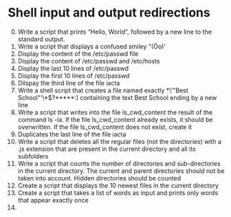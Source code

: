 # Shell input and output redirections 
0. 	Write a script that prints “Hello, World”, followed by a new line to the standard output.
1.	Write a script that displays a confused smiley "(Ôo)'
2.	Display the content of the /etc/passwd file
3.	Display the content of /etc/passwd and /etc/hosts
4.	Display the last 10 lines of /etc/passwd
5.	Display the first 10 lines of /etc/passwd
6. 	Dilspay the third line of the file iacta
7. 	Write a shell script that creates a file named exactly \*\\'"Best School"\'\\*$\?\*\*\*\*\*:) containing the text Best School ending by a new line
8.	Write a script that writes into the file ls_cwd_content the result of the command ls -la. If the file ls_cwd_content already exists, it should be overwritten. If the file ls_cwd_content does not exist, create it
9.	Duplicates the last line of the file iacta 
10.	Write a script that deletes all the regular files (not the directories) with a .js extension that are present in the current directory and all its subfolders
11.	Write a script that counts the number of directories and sub-directories in the current directory. The current and parent directories should not be taken into account. Hidden directories should be counted
12.	Create a script that displays the 10 newest files in the current directory
13.	Create a script that takes a list of words as input and prints only words that appear exactly once            
14. 
